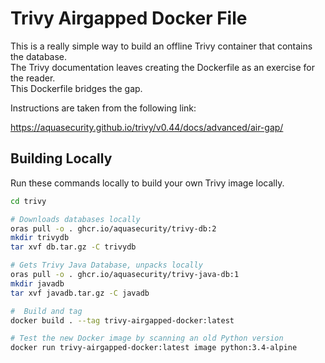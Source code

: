 # Trivy Airgapped Docker File

This is a really simple way to build an offline Trivy container that contains the database.   
The Trivy documentation leaves creating the Dockerfile as an exercise for the reader.   
This Dockerfile bridges the gap. 

Instructions are taken from the following link: 

https://aquasecurity.github.io/trivy/v0.44/docs/advanced/air-gap/


## Building Locally  

Run these commands locally to build your own Trivy image locally.  

``` bash
cd trivy

# Downloads databases locally
oras pull -o . ghcr.io/aquasecurity/trivy-db:2
mkdir trivydb 
tar xvf db.tar.gz -C trivydb

# Gets Trivy Java Database, unpacks locally
oras pull -o . ghcr.io/aquasecurity/trivy-java-db:1
mkdir javadb
tar xvf javadb.tar.gz -C javadb

#  Build and tag
docker build . --tag trivy-airgapped-docker:latest

# Test the new Docker image by scanning an old Python version
docker run trivy-airgapped-docker:latest image python:3.4-alpine
```
